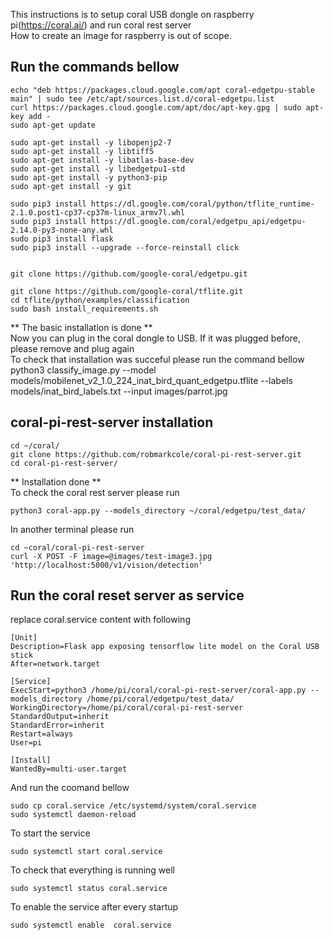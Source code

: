 This instructions is to setup coral USB dongle on raspberry pi(https://coral.ai/)  and run coral rest server  
How to create an image for raspberry is out of scope.  

Run the commands bellow  
---------------------------

```
echo "deb https://packages.cloud.google.com/apt coral-edgetpu-stable main" | sudo tee /etc/apt/sources.list.d/coral-edgetpu.list  
curl https://packages.cloud.google.com/apt/doc/apt-key.gpg | sudo apt-key add -  
sudo apt-get update  

sudo apt-get install -y libopenjp2-7  
sudo apt-get install -y libtiff5  
sudo apt-get install -y libatlas-base-dev  
sudo apt-get install -y libedgetpu1-std  
sudo apt-get install -y python3-pip  
sudo apt-get install -y git  

sudo pip3 install https://dl.google.com/coral/python/tflite_runtime-2.1.0.post1-cp37-cp37m-linux_armv7l.whl  
sudo pip3 install https://dl.google.com/coral/edgetpu_api/edgetpu-2.14.0-py3-none-any.whl  
sudo pip3 install flask  
sudo pip3 install --upgrade --force-reinstall click  


git clone https://github.com/google-coral/edgetpu.git  

git clone https://github.com/google-coral/tflite.git  
cd tflite/python/examples/classification  
sudo bash install_requirements.sh  
```

** The basic installation is done **  
Now you can plug in the coral dongle to USB. If it was plugged before, please remove and plug again  
To check that installation was succeful please run the command bellow  
python3 classify_image.py --model models/mobilenet_v2_1.0_224_inat_bird_quant_edgetpu.tflite --labels models/inat_bird_labels.txt --input images/parrot.jpg  

coral-pi-rest-server installation  
----------------------------------
```
cd ~/coral/  
git clone https://github.com/robmarkcole/coral-pi-rest-server.git  
cd coral-pi-rest-server/  
```

** Installation done **  
To check the coral rest server please run  
```
python3 coral-app.py --models_directory ~/coral/edgetpu/test_data/  
```
In another terminal please run  
```
cd ~coral/coral-pi-rest-server   
curl -X POST -F image=@images/test-image3.jpg 'http://localhost:5000/v1/vision/detection'  
```
  
Run the coral reset server as service  
------------------------------------  
replace coral.service content with following  
```
[Unit]
Description=Flask app exposing tensorflow lite model on the Coral USB stick
After=network.target

[Service]
ExecStart=python3 /home/pi/coral/coral-pi-rest-server/coral-app.py --models_directory /home/pi/coral/edgetpu/test_data/
WorkingDirectory=/home/pi/coral/coral-pi-rest-server
StandardOutput=inherit
StandardError=inherit
Restart=always
User=pi

[Install]
WantedBy=multi-user.target
```
And run the coomand bellow  
```
sudo cp coral.service /etc/systemd/system/coral.service  
sudo systemctl daemon-reload  
```
To start the service  
```
sudo systemctl start coral.service  
```
To check that everything is running well  
```
sudo systemctl status coral.service  
```
To enable the service after every startup
```
sudo systemctl enable  coral.service  
```



